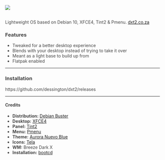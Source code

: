 <div style="color:#444444!important;">

<img src="https://github.com/dessington/dxt2/blob/master/dxt2.0-screenshot.png">
<br/>
<br/>
<p>Lightweight OS based on Debian 10, XFCE4, Tint2 & Pmenu. <a href="https://dxt2.co.za/">dxt2.co.za</a></p>

<h3>Features</h3>
<ul>
  <li>Tweaked for a better desktop experience</li>
  <li>Blends with your desktop instead of trying to take it over</li>
  <li>Meant as a light base to build up from</li>
  <li>Flatpak enabled</li>
</ul>

<hr>

<h3>Installation</h3>
https://github.com/dessington/dxt2/releases

<hr>
  
<h4>Credits</h4>
<ul>
  <li><b>Distribution:</b> <a href="https://www.debian.org/">Debian Buster</a></li>
  <li><b>Desktop:</b> <a href="https://www.xfce.org/">XFCE4</a></li>
  <li><b>Panel:</b> <a href="https://gitlab.com/o9000/tint2">Tint2</a></li>
  <li><b>Menu:</b> <a href="https://github.com/sgtpep/pmenu">Pmenu</a></li>
  <li><b>Theme:</b> <a href="https://www.gnome-look.org/p/1283611/">Aurora Nuevo Blue</a></li>
  <li><b>Icons:</b> <a href="https://github.com/vinceliuice/Tela-icon-theme">Tela</a></li>
  <li><b>WM:</b> Breeze Dark X</li>
  <li><b>Installation:</b> <a href="https://packages.debian.org/buster/bootcd">bootcd</a></li>
 <ul>
  

</div>
